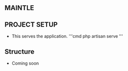 ## MAINTLE

## PROJECT SETUP
- This serves the application.
'''cmd
php artisan serve
'''

## Structure
- Coming soon
 